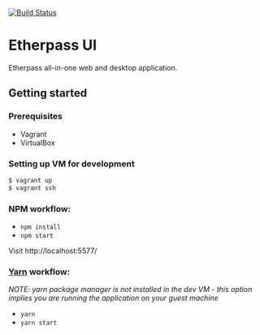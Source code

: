 [![Build Status](https://travis-ci.org/etherpass/etherpass-ui.svg?branch=master)](https://travis-ci.org/etherpass/etherpass-ui)
# Etherpass UI
Etherpass all-in-one web and desktop application.

## Getting started

### Prerequisites
- Vagrant
- VirtualBox

### Setting up VM for development
```bash
$ vagrant up
$ vagrant ssh
```

### NPM workflow:
- `npm install`
- `npm start`

Visit http://localhost:5577/

### [Yarn](yarnpkg.com) workflow:
*NOTE: yarn package manager is not installed in the dev VM - this option implies you are running the application on your guest machine*

- `yarn`
- `yarn start`
